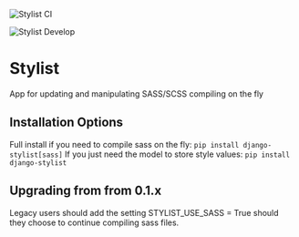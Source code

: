 ![Stylist CI](https://github.com/renderbox/django-stylist/workflows/Stylist%20CI/badge.svg)

![Stylist Develop](https://github.com/renderbox/django-stylist/workflows/Stylist%20Develop/badge.svg)

# Stylist

App for updating and manipulating SASS/SCSS compiling on the fly

## Installation Options
Full install if you need to compile sass on the fly: `pip install django-stylist[sass]`
If you just need the model to store style values: `pip install django-stylist`

## Upgrading from from 0.1.x

Legacy users should add the setting STYLIST_USE_SASS = True should they choose to continue compiling sass files.